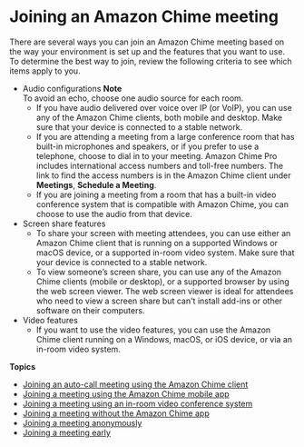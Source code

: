 # Joining an Amazon Chime meeting<a name="join-meetings"></a>

There are several ways you can join an Amazon Chime meeting based on the way your environment is set up and the features that you want to use\. To determine the best way to join, review the following criteria to see which items apply to you\.
+ Audio configurations
**Note**  
To avoid an echo, choose one audio source for each room\.
  + If you have audio delivered over voice over IP \(or VoIP\), you can use any of the Amazon Chime clients, both mobile and desktop\. Make sure that your device is connected to a stable network\.
  + If you are attending a meeting from a large conference room that has built\-in microphones and speakers, or if you prefer to use a telephone, choose to dial in to your meeting\. Amazon Chime Pro includes international access numbers and toll\-free numbers\. The link to find the access numbers is in the Amazon Chime client under **Meetings**, **Schedule a Meeting**\.
  + If you are joining a meeting from a room that has a built\-in video conference system that is compatible with Amazon Chime, you can choose to use the audio from that device\.
+ Screen share features
  + To share your screen with meeting attendees, you can use either an Amazon Chime client that is running on a supported Windows or macOS device, or a supported in\-room video system\. Make sure that your device is connected to a stable network\.
  + To view someone’s screen share, you can use any of the Amazon Chime clients \(mobile or desktop\), or a supported browser by using the web screen viewer\. The web screen viewer is ideal for attendees who need to view a screen share but can't install add\-ins or other software on their computers\.
+ Video features
  + If you want to use the video features, you can use the Amazon Chime client running on a Windows, macOS, or iOS device, or via an in\-room video system\.

**Topics**
+ [Joining an auto\-call meeting using the Amazon Chime client](chime-join-meeting-client.md)
+ [Joining a meeting using the Amazon Chime mobile app](chime-join-meeting-mobile-app.md)
+ [Joining a meeting using an in\-room video conference system](chime-join-meeting-conference-room.md)
+ [Joining a meeting without the Amazon Chime app](chime-join-meeting.md)
+ [Joining a meeting anonymously](join-anonymous.md)
+ [Joining a meeting early](join-meeting-early.md)